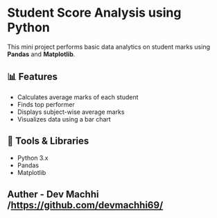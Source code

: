 # Student Score Analysis using Python

This mini project performs basic data analytics on student marks using **Pandas** and **Matplotlib**.

## 📊 Features
- Calculates average marks of each student  
- Finds top performer  
- Displays subject-wise average marks  
- Visualizes data using a bar chart  

## 🧰 Tools & Libraries
- Python 3.x  
- Pandas  
- Matplotlib  

## Auther - Dev Machhi /https://github.com/devmachhi69/
